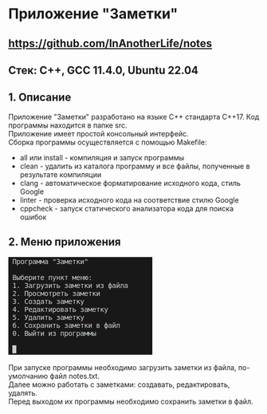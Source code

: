 # Приложение "Заметки"

## https://github.com/InAnotherLife/notes

## Стек: С++, GCC 11.4.0, Ubuntu 22.04

## 1. Описание
Приложение "Заметки" разработано на языке С++ стандарта C++17. Код программы находится в папке src.\
Приложение имеет простой консольный интерфейс.\
Сборка программы осуществляется с помощью Makefile:
* all или install - компиляция и запуск программы
* clean - удалить из каталога программу и все файлы, полученные в результате компиляции
* clang - автоматическое форматирование исходного кода, стиль Google
* linter - проверка исходного кода на соответствие стилю Google
* cppcheck - запуск статического анализатора кода для поиска ошибок

## 2. Меню приложения

![Меню приложения](img/1.png)

При запуске программы необходимо загрузить заметки из файла, по-умолчанию файл notes.txt.\
Далее можно работать с заметками: создавать, редактировать, удалять.\
Перед выходом их программы необходимо сохранить заметки в файл.
